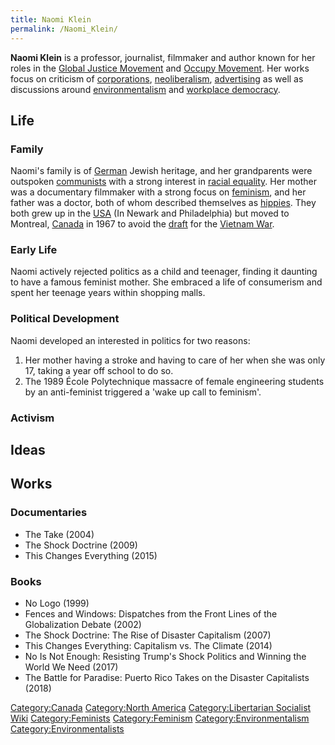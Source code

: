 ```yaml
---
title: Naomi Klein
permalink: /Naomi_Klein/
---
```


**Naomi Klein** is a professor, journalist, filmmaker and author known
for her roles in the [Global Justice
Movement](Global_Justice_Movement "wikilink") and [Occupy
Movement](Occupy_Movement "wikilink"). Her works focus on criticism of
[corporations](Corporation "wikilink"),
[neoliberalism](neoliberalism "wikilink"),
[advertising](advertising "wikilink") as well as discussions around
[environmentalism](environmentalism "wikilink") and [workplace
democracy](Workers'_Self-Management "wikilink").

## Life

### Family

Naomi's family is of [German](Federal_Republic_of_Germany "wikilink")
Jewish heritage, and her grandparents were outspoken
[communists](Communism "wikilink") with a strong interest in [racial
equality](Anti-Racism "wikilink"). Her mother was a documentary
filmmaker with a strong focus on [feminism](feminism "wikilink"), and
her father was a doctor, both of whom described themselves as
[hippies](Hippy_Movement "wikilink"). They both grew up in the
[USA](United_States_of_America "wikilink") (In Newark and Philadelphia)
but moved to Montreal, [Canada](Canada "wikilink") in 1967 to avoid the
[draft](Conscription "wikilink") for the [Vietnam
War](Vietnam_War "wikilink").

### Early Life

Naomi actively rejected politics as a child and teenager, finding it
daunting to have a famous feminist mother. She embraced a life of
consumerism and spent her teenage years within shopping malls.

### Political Development

Naomi developed an interested in politics for two reasons:

1.  Her mother having a stroke and having to care of her when she was
    only 17, taking a year off school to do so.
2.  The 1989 École Polytechnique massacre of female engineering students
    by an anti-feminist triggered a 'wake up call to feminism'.

### Activism

## Ideas

## Works

### Documentaries

- The Take (2004)
- The Shock Doctrine (2009)
- This Changes Everything (2015)

### Books

- No Logo (1999)
- Fences and Windows: Dispatches from the Front Lines of the
  Globalization Debate (2002)
- The Shock Doctrine: The Rise of Disaster Capitalism (2007)
- This Changes Everything: Capitalism vs. The Climate (2014)
- No Is Not Enough: Resisting Trump's Shock Politics and Winning the
  World We Need (2017)
- The Battle for Paradise: Puerto Rico Takes on the Disaster Capitalists
  (2018)

[Category:Canada](Category:Canada "wikilink") [Category:North
America](Category:North_America "wikilink") [Category:Libertarian
Socialist Wiki](Category:Libertarian_Socialist_Wiki "wikilink")
[Category:Feminists](Category:Feminists "wikilink")
[Category:Feminism](Category:Feminism "wikilink")
[Category:Environmentalism](Category:Environmentalism "wikilink")
[Category:Environmentalists](Category:Environmentalists "wikilink")